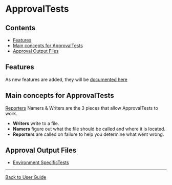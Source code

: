 <!--
GENERATED FILE - DO NOT EDIT
This file was generated by [MarkdownSnippets](https://github.com/SimonCropp/MarkdownSnippets).
Source File: /docs/ApprovalTests/mdsource/readme.source.md
To change this file edit the source file and then execute run_markdown.cmd.
-->

# ApprovalTests

<!-- toc -->
## Contents

  * [Features](#features)
  * [Main concepts for ApprovalTests](#main-concepts-for-approvaltests)
  * [Approval Output Files](#approval-output-files)<!-- endtoc -->


## Features

As new features are added, they will be [documented here](Features.md)


## Main concepts for ApprovalTests

[Reporters](Reporters.md#top) Namers & Writers are the 3 pieces that allow ApprovalTests to work.

 * **Writers** write to a file.
 * **Namers** figure out what the file should be called and where it is located.
 * **Reporters** are called on failure to help you determine what went wrong.


## Approval Output Files

* [Environment SpecificTests](EnvironmentSpecificTests.md)

---

[Back to User Guide](readme.md#top)
